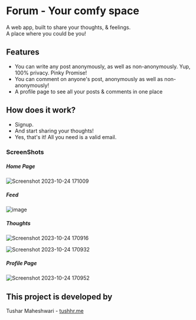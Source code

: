 # Forum - Your comfy space

A web app, built to share your thoughts, & feelings.
<br> A place where you could be you! 


## Features
- You can write any post anonymously, as well as non-anonymously. Yup, 100% privacy. Pinky Promise!
- You can comment on anyone's post, anonymously as well as non-anonymously!
- A profile page to see all your posts & comments in one place


## How does it work?
- Signup.
- And start sharing your thoughts!
- Yes, that's it! All you need is a valid email.

### ScreenShots

##### Home Page
![Screenshot 2023-10-24 171009](https://github.com/tushhr/forum/assets/63875632/f7742a78-a42c-4b81-8787-a96cfe66d195)

##### Feed
![image](https://github.com/tushhr/forum/assets/63875632/455bcee9-4514-4552-b31a-381749aa6182)

##### Thoughts
![Screenshot 2023-10-24 170916](https://github.com/tushhr/forum/assets/63875632/0deb17c4-eccd-4f86-8d5b-c941c5095bac)

![Screenshot 2023-10-24 170932](https://github.com/tushhr/forum/assets/63875632/f7a2411d-7f32-4e0f-8216-99cddb8e53fc)

##### Profile Page
![Screenshot 2023-10-24 170952](https://github.com/tushhr/forum/assets/63875632/00582883-5f79-4c70-a07e-b1b4e67a1762)


## This project is developed by

Tushar Maheshwari - [tushhr.me](https://tushhr.me)
